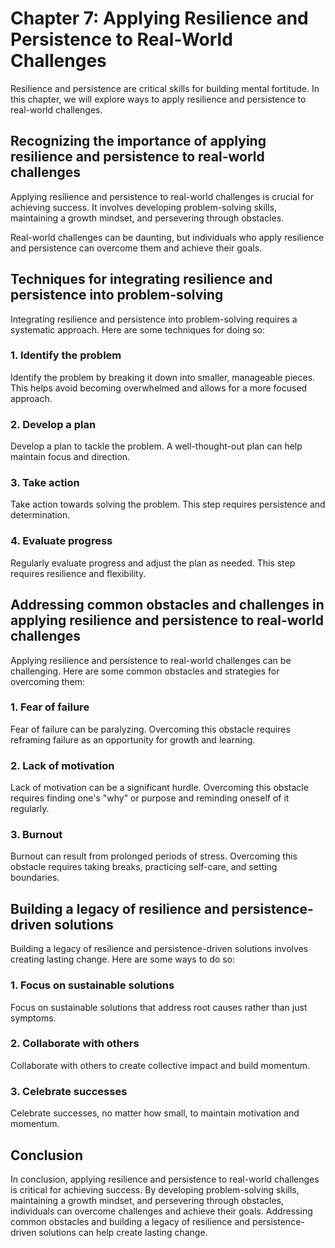 Chapter 7: Applying Resilience and Persistence to Real-World Challenges
=======================================================================

Resilience and persistence are critical skills for building mental fortitude. In this chapter, we will explore ways to apply resilience and persistence to real-world challenges.

Recognizing the importance of applying resilience and persistence to real-world challenges
------------------------------------------------------------------------------------------

Applying resilience and persistence to real-world challenges is crucial for achieving success. It involves developing problem-solving skills, maintaining a growth mindset, and persevering through obstacles.

Real-world challenges can be daunting, but individuals who apply resilience and persistence can overcome them and achieve their goals.

Techniques for integrating resilience and persistence into problem-solving
--------------------------------------------------------------------------

Integrating resilience and persistence into problem-solving requires a systematic approach. Here are some techniques for doing so:

### 1. Identify the problem

Identify the problem by breaking it down into smaller, manageable pieces. This helps avoid becoming overwhelmed and allows for a more focused approach.

### 2. Develop a plan

Develop a plan to tackle the problem. A well-thought-out plan can help maintain focus and direction.

### 3. Take action

Take action towards solving the problem. This step requires persistence and determination.

### 4. Evaluate progress

Regularly evaluate progress and adjust the plan as needed. This step requires resilience and flexibility.

Addressing common obstacles and challenges in applying resilience and persistence to real-world challenges
----------------------------------------------------------------------------------------------------------

Applying resilience and persistence to real-world challenges can be challenging. Here are some common obstacles and strategies for overcoming them:

### 1. Fear of failure

Fear of failure can be paralyzing. Overcoming this obstacle requires reframing failure as an opportunity for growth and learning.

### 2. Lack of motivation

Lack of motivation can be a significant hurdle. Overcoming this obstacle requires finding one's "why" or purpose and reminding oneself of it regularly.

### 3. Burnout

Burnout can result from prolonged periods of stress. Overcoming this obstacle requires taking breaks, practicing self-care, and setting boundaries.

Building a legacy of resilience and persistence-driven solutions
----------------------------------------------------------------

Building a legacy of resilience and persistence-driven solutions involves creating lasting change. Here are some ways to do so:

### 1. Focus on sustainable solutions

Focus on sustainable solutions that address root causes rather than just symptoms.

### 2. Collaborate with others

Collaborate with others to create collective impact and build momentum.

### 3. Celebrate successes

Celebrate successes, no matter how small, to maintain motivation and momentum.

Conclusion
----------

In conclusion, applying resilience and persistence to real-world challenges is critical for achieving success. By developing problem-solving skills, maintaining a growth mindset, and persevering through obstacles, individuals can overcome challenges and achieve their goals. Addressing common obstacles and building a legacy of resilience and persistence-driven solutions can help create lasting change.
